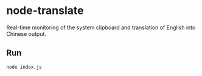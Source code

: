 # node-translate

Real-time monitoring of the system clipboard and translation of English into Chinese output.

## Run

```bash
node index.js
```